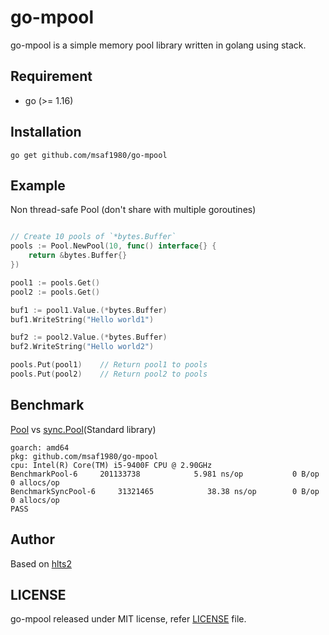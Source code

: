 # go-mpool

go-mpool is a simple memory pool library written in golang using stack.

## Requirement

- go (>= 1.16)

## Installation

```shell
go get github.com/msaf1980/go-mpool
```

## Example

Non thread-safe Pool (don't share with multiple goroutines)

```go

// Create 10 pools of `*bytes.Buffer`
pools := Pool.NewPool(10, func() interface{} {
    return &bytes.Buffer{}
})

pool1 := pools.Get()
pool2 := pools.Get()

buf1 := pool1.Value.(*bytes.Buffer)
buf1.WriteString("Hello world1")

buf2 := pool2.Value.(*bytes.Buffer)
buf2.WriteString("Hello world2")

pools.Put(pool1)    // Return pool1 to pools
pools.Put(pool2)    // Return pool2 to pools

```

## Benchmark
[Pool](https://github.com/msaf1980/go-mpool) vs [sync.Pool](https://github.com/golang/go/tree/master/src/sync)(Standard library)

```
goarch: amd64
pkg: github.com/msaf1980/go-mpool
cpu: Intel(R) Core(TM) i5-9400F CPU @ 2.90GHz
BenchmarkPool-6    	201133738	         5.981 ns/op	       0 B/op	       0 allocs/op
BenchmarkSyncPool-6   	31321465	        38.38 ns/op	       0 B/op	       0 allocs/op
PASS
```

## Author
Based on [hlts2](https://github.com/hlts2)

## LICENSE
go-mpool released under MIT license, refer [LICENSE](https://github.com/hlts2/Pool/blob/master/LICENSE) file.
